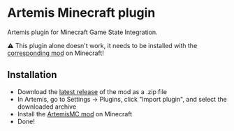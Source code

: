 # Artemis Minecraft plugin

Artemis plugin for Minecraft Game State Integration.

⚠️ This plugin alone doesn't work, it needs to be installed with the [corresponding mod](https://github.com/urfour/ArtemisMC) on Minecraft!

## Installation

- Download the [latest release](https://github.com/urfour/ArtemisMC/releaseslatest) of the mod as a .zip file
- In Artemis, go to Settings -> Plugins, click "Import plugin", and select the downloaded archive
- Install the [ArtemisMC mod](https://github.com/urfour/ArtemisMC/releases) on Minecraft
- Done!

